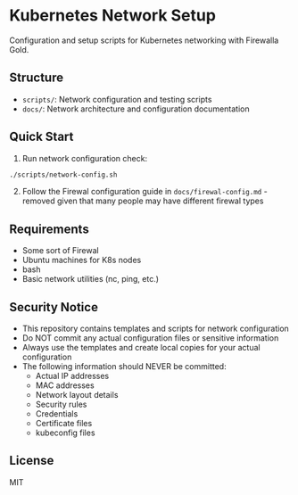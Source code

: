 # Kubernetes Network Setup

Configuration and setup scripts for Kubernetes networking with Firewalla Gold.

## Structure
- `scripts/`: Network configuration and testing scripts
- `docs/`: Network architecture and configuration documentation

## Quick Start
1. Run network configuration check:
```bash
./scripts/network-config.sh
```

2. Follow the Firewal configuration guide in `docs/firewal-config.md` - removed given that many people may have different firewal types

## Requirements
- Some sort of Firewal
- Ubuntu machines for K8s nodes
- bash
- Basic network utilities (nc, ping, etc.)

## Security Notice
- This repository contains templates and scripts for network configuration
- Do NOT commit any actual configuration files or sensitive information
- Always use the templates and create local copies for your actual configuration
- The following information should NEVER be committed:
  - Actual IP addresses
  - MAC addresses
  - Network layout details
  - Security rules
  - Credentials
  - Certificate files
  - kubeconfig files

## License
MIT

